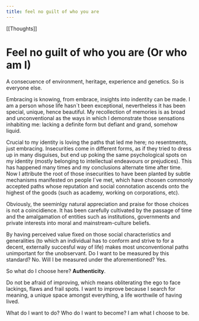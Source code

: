 ```yaml
---
title: feel no guilt of who you are
---
```


[[Thoughts]]

# Feel no guilt of who you are (Or who am I)

A consecuence of environment, heritage, experience and genetics. So is everyone else.

Embracing is knowing, from embrace, insights into indentity can be made.
I am a person whose life hasn´t been exceptional, nevertheless it has been special, unique, hence beautiful. My recollection of memories is as broad and unconventional as the ways in which I demonstrate those sensations inhabiting me: lacking a definite form but defiant and grand, somehow liquid.

Crucial to my identity is loving the paths that led me here; no resentments, just embracing. Insecurities come in different forms, as if they tried to dress up in many disguises, but end up poking the same psychological spots on my identity (mostly belonging to intellectual endeavours or prejudices). This has happened many times and my conclusions alternate time after time. Now I attribute the root of those insecurities to have been planted by subtle mechanisms manifested on people I´ve met, which have choosen commonly accepted paths whose reputation and social connotation ascends onto the highest of the goods (such as academy, working on corporations, etc).

Obviously, the seeminlgy natural appreciation and praise for those choices is not a coincidience. It has been carefully cultivated by the passage of time and the amalgamation of entities such as institutions, governments and private interests into moral and mainstream-culture beliefs.

By having perceived value fixed on those social characteristics and generalities (to which an individual has to conform and strive to for a decent, externally succesful way of life) makes most unconventional paths unimportant for the unobservant. Do I want to be measured by this standard? No. Will I be measured under the aforementioned? Yes.

So what do I choose here? **Authenticity**.

Do not be afraid of improving, which means obliterating the ego to face lackings, flaws and frail spots. I want to improve because I search for meaning, a unique space amongst everything, a life worthwile of having lived.

What do I want to do?
Who do I want to become?
I am what I choose to be.
